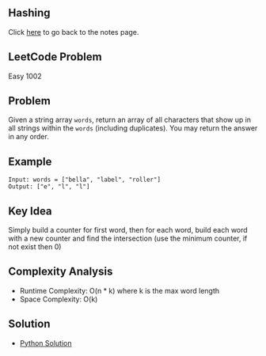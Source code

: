 ## Hashing
Click [here](../notes.md) to go back to the notes page.

## LeetCode Problem
Easy 1002

## Problem
Given a string array `words`, return an array of all characters that show up in all strings within the `words` (including duplicates). You may return the answer in any order.

## Example
```
Input: words = ["bella", "label", "roller"]
Output: ["e", "l", "l"]
```

## Key Idea
Simply build a counter for first word, then for each word, build each word with a new counter and find the intersection (use the minimum counter, if not exist then 0)

## Complexity Analysis
- Runtime Complexity: O(n * k) where k is the max word length
- Space Complexity: O(k)

## Solution
- [Python Solution](./solution.py)